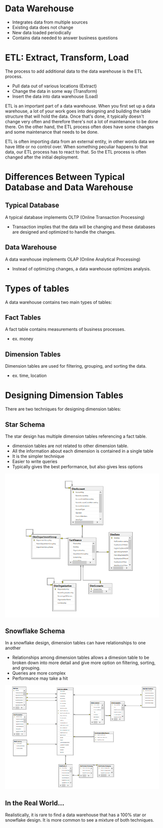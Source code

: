 # Data Warehouse

- Integrates data from multiple sources
- Existing data does not change
- New data loaded periodically
- Contains data needed to answer business questions

# ETL: Extract, Transform, Load

The process to add additional data to the data warehouse is the ETL process.

- Pull data out of various locations (Extract)
- Change the data in some way (Transform)
- Insert the data into data warehouse (Load)

ETL is an important part of a data warehouse. When you first set up a data warehouse, a lot of your work goes into designing and building the table structure that will hold the data. Once that's done, it typically doesn't change very often and therefore there's not a lot of maintenance to be done there. On the other hand, the ETL process often does have some changes and some maintenance that needs to be done.

ETL is often importing data from an external entity, in other words data we have little or no control over. When something peculiar happens to that data, our ETL process has to react to that. So the ETL process is often changed after the initial deployment.

# Differences Between Typical Database and Data Warehouse

## Typical Database

A typical database implements OLTP (Online Transaction Processing)

- Transaction implies that the data will be changing and these databases are designed and optimized to handle the changes.

## Data Warehouse

A data warehouse implements OLAP (Online Analytical Processing)

- Instead of optimizing changes, a data warehouse optimizes analysis.

# Types of tables

A data warehouse contains two main types of tables:

## Fact Tables

A fact table contains measurements of business processes.

- ex. money

## Dimension Tables

Dimension tables are used for filtering, grouping, and sorting the data.

- ex. time, location

# Designing Dimension Tables

There are two techniques for designing dimension tables:

## Star Schema

The star design has multiple dimension tables referencing a fact table.

- dimension tables are not related to other dimension table.
- All the information about each dimension is contained in a single table
- It is the simpler technique
- Easier to write queries
- Typically gives the best performance, but also gives less options

![alt text](star-schema.png)

## Snowflake Schema

In a snowflake design, dimension tables can have relationships to one another

- Relationships among dimension tables allows a dimesion table to be broken down into more detail and give more option on filtering, sorting, and grouping.
- Queries are more complex
- Performance may take a hit

![alt text](snowflake-schema.png)

## In the Real World...

Realistically, it is rare to find a data warehouse that has a 100% star or snowflake design. It is more common to see a mixture of both techniques.
